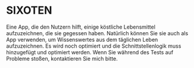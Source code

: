 # SIXOTEN
Eine App, die den Nutzern hilft, einige köstliche Lebensmittel aufzuzeichnen, die sie gegessen haben. Natürlich können Sie sie auch als App verwenden, um Wissenswertes aus dem täglichen Leben aufzuzeichnen. Es wird noch optimiert und die Schnittstellenlogik muss hinzugefügt und optimiert werden. Wenn Sie während des Tests auf Probleme stoßen, kontaktieren Sie mich bitte.
